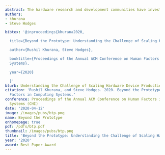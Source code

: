 ```yaml
---
abstract: The hardware research and development communities have invested heavily in tools and materials that facilitate the design and prototyping of electronic devices. Numerous easy-to access and easy-to-use tools have streamlined the prototyping of interactive and embedded devices for experts and led to a remarkable growth in non-expert builders. However, there has been little exploration of challenges associated with moving beyond a prototype and creating hundreds or thousands of exact replicas - a process that is still challenging for many. We interviewed 25 individuals with experience taking prototype hardware devices into low volume production. We systematically investigated the common issues faced and mitigation strategies adopted. We present our findings in four main categories- (1) gaps in technical knowledge; (2) gaps in non-technical knowledge; (3) minimum viable rigor in manufacturing preparation; and (4) building relationships and a professional network. Our study unearthed several opportunities for new tools and processes to support the transition beyond a working prototype to cost effective low-volume manufacturing. These would complement the aforementioned tools and materials that support design and prototyping.
authors:
- khurana
- Steve Hodges

bibtex: '@inproceedings{khurana2020,

  title={Beyond the Prototype: Understanding the Challenge of Scaling Hardware Device Production},

  author={Rushil Khurana, Steve Hodges},

  booktitle={Proceedings of the Annual ACM Conference on Human Factors in Computing
  Systems},

  year={2020}

  }'
blurb: Understanding the Challenge of Scaling Hardware Device Production
citation: 'Rushil Khurana, and Steve Hodges. 2020. Beyond the Prototype: Understanding the Challenge of Scaling Hardware Device Production. Proceedings of the Annual ACM Conference on Human
  Factors in Computing Systems.'
conference: Proceedings of the Annual ACM Conference on Human Factors in Computing
  Systems (CHI)
date: '2020-04-12'
image: /images/pubs/btp.png
name: Beyond the Prototype
onhomepage: true
pdf: /pdfs/btp.pdf
thumbnail: /images/pubs/btp.png
title: 'Beyond the Prototype: Understanding the Challenge of Scaling Hardware Device Production'
year: '2020'
award: Best Paper Award
---
```

